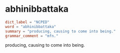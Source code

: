 # abhinibbattaka

``` toml
dict_label = "NCPED"
word = "abhinibbattaka"
summary = "producing, causing to come into being."
grammar_comment = "mfn."
```

producing, causing to come into being.

